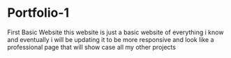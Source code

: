 # Portfolio-1
First Basic Website
this website is just a basic website of everything i know and eventually i will be updating it to be more responsive and look like a professional page that will show case all my other projects
